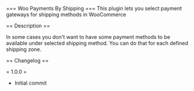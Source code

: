 === Woo Payments By Shipping ===
This plugin lets you select payment gateways for shipping methods in WooCommerce


== Description ==

In some cases you don't want to have some payment methods to be available under selected shipping method. You can do that for each defined shipping zone.


== Changelog ==

= 1.0.0 =
* Initial commit
